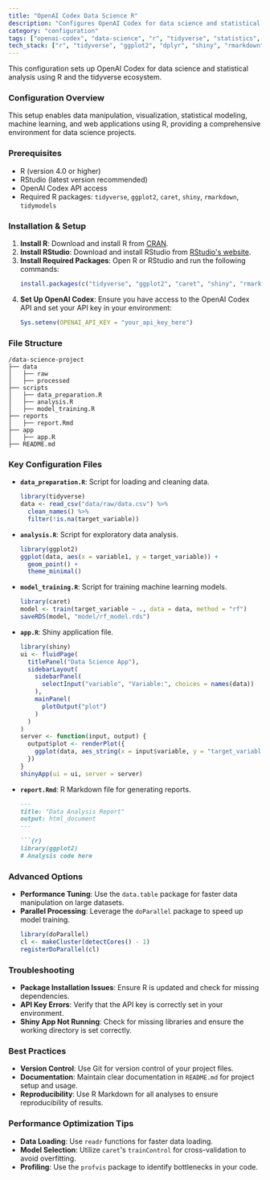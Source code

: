 ```yaml
---
title: "OpenAI Codex Data Science R"
description: "Configures OpenAI Codex for data science and statistical analysis with R, tidyverse, and machine learning workflows."
category: "configuration"
tags: ["openai-codex", "data-science", "r", "tidyverse", "statistics", "machine-learning", "ggplot2", "caret", "shiny", "rmarkdown"]
tech_stack: ["r", "tidyverse", "ggplot2", "dplyr", "shiny", "rmarkdown", "caret", "tidymodels"]
---
```


This configuration sets up OpenAI Codex for data science and statistical analysis using R and the tidyverse ecosystem.

### Configuration Overview
This setup enables data manipulation, visualization, statistical modeling, machine learning, and web applications using R, providing a comprehensive environment for data science projects.

### Prerequisites
- R (version 4.0 or higher)
- RStudio (latest version recommended)
- OpenAI Codex API access
- Required R packages: `tidyverse`, `ggplot2`, `caret`, `shiny`, `rmarkdown`, `tidymodels`

### Installation & Setup
1. **Install R**: Download and install R from [CRAN](https://cran.r-project.org/).
2. **Install RStudio**: Download and install RStudio from [RStudio's website](https://www.rstudio.com/products/rstudio/download/).
3. **Install Required Packages**: Open R or RStudio and run the following commands:
   ```r
   install.packages(c("tidyverse", "ggplot2", "caret", "shiny", "rmarkdown", "tidymodels"))
   ```
4. **Set Up OpenAI Codex**: Ensure you have access to the OpenAI Codex API and set your API key in your environment:
   ```r
   Sys.setenv(OPENAI_API_KEY = "your_api_key_here")
   ```

### File Structure
```
/data-science-project
├── data
│   ├── raw
│   ├── processed
├── scripts
│   ├── data_preparation.R
│   ├── analysis.R
│   ├── model_training.R
├── reports
│   ├── report.Rmd
├── app
│   ├── app.R
├── README.md
```

### Key Configuration Files
- **`data_preparation.R`**: Script for loading and cleaning data.
  ```r
  library(tidyverse)
  data <- read_csv("data/raw/data.csv") %>%
    clean_names() %>%
    filter(!is.na(target_variable))
  ```
- **`analysis.R`**: Script for exploratory data analysis.
  ```r
  library(ggplot2)
  ggplot(data, aes(x = variable1, y = target_variable)) +
    geom_point() +
    theme_minimal()
  ```
- **`model_training.R`**: Script for training machine learning models.
  ```r
  library(caret)
  model <- train(target_variable ~ ., data = data, method = "rf")
  saveRDS(model, "model/rf_model.rds")
  ```
- **`app.R`**: Shiny application file.
  ```r
  library(shiny)
  ui <- fluidPage(
    titlePanel("Data Science App"),
    sidebarLayout(
      sidebarPanel(
        selectInput("variable", "Variable:", choices = names(data))
      ),
      mainPanel(
        plotOutput("plot")
      )
    )
  )
  server <- function(input, output) {
    output$plot <- renderPlot({
      ggplot(data, aes_string(x = input$variable, y = "target_variable")) + geom_point()
    })
  }
  shinyApp(ui = ui, server = server)
  ```
- **`report.Rmd`**: R Markdown file for generating reports.
  ```markdown
  ---
  title: "Data Analysis Report"
  output: html_document
  ---
  
  ```{r}
  library(ggplot2)
  # Analysis code here
  ```

### Advanced Options
- **Performance Tuning**: Use the `data.table` package for faster data manipulation on large datasets.
- **Parallel Processing**: Leverage the `doParallel` package to speed up model training.
  ```r
  library(doParallel)
  cl <- makeCluster(detectCores() - 1)
  registerDoParallel(cl)
  ```

### Troubleshooting
- **Package Installation Issues**: Ensure R is updated and check for missing dependencies.
- **API Key Errors**: Verify that the API key is correctly set in your environment.
- **Shiny App Not Running**: Check for missing libraries and ensure the working directory is set correctly.

### Best Practices
- **Version Control**: Use Git for version control of your project files.
- **Documentation**: Maintain clear documentation in `README.md` for project setup and usage.
- **Reproducibility**: Use R Markdown for all analyses to ensure reproducibility of results.

### Performance Optimization Tips
- **Data Loading**: Use `readr` functions for faster data loading.
- **Model Selection**: Utilize `caret`'s `trainControl` for cross-validation to avoid overfitting.
- **Profiling**: Use the `profvis` package to identify bottlenecks in your code.